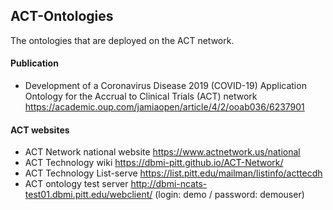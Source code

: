 ## ACT-Ontologies
The ontologies that are deployed on the ACT network.

#### Publication
* Development of a Coronavirus Disease 2019 (COVID-19) Application Ontology for the Accrual to Clinical Trials (ACT) network https://academic.oup.com/jamiaopen/article/4/2/ooab036/6237901

#### ACT websites
* ACT Network national website https://www.actnetwork.us/national
* ACT Technology wiki https://dbmi-pitt.github.io/ACT-Network/
* ACT Technology List-serve https://list.pitt.edu/mailman/listinfo/acttecdh
* ACT ontology test server http://dbmi-ncats-test01.dbmi.pitt.edu/webclient/ (login: demo / password: demouser)
